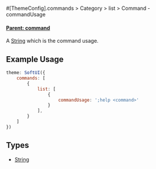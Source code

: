 # 
#[ThemeConfig].commands > Category > list > Command - commandUsage
#### **[Parent: command](/docs/commands/category/list/command)**
A [String](https://developer.mozilla.org/en-US/docs/Web/JavaScript/Reference/Global_Objects/String) which is the command usage.

## Example Usage
```js
theme: SoftUI({
    commands: [
        {
            list: [
                {
                    commandUsage: ';help <command>'
                }
            ],
        }
    ]
})
```

## Types
- [String](https://developer.mozilla.org/en-US/docs/Web/JavaScript/Reference/Global_Objects/String)